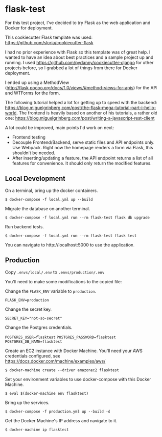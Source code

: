 
# flask-test

For this test project, I've decided to try Flask as the web application and Docker for deployment. 

This cookiecutter Flask template was used: https://github.com/sloria/cookiecutter-flask

I had no prior experience with Flask so this template was of great help. I wanted to have an idea about best practices and a sample project up and running. I used https://github.com/pydanny/cookiecutter-django for other projects before, so I grabbed a lot of things from there for Docker deployment.

I ended up using a MethodView (http://flask.pocoo.org/docs/1.0/views/#method-views-for-apis) for the API and WTForms for the form.

The following tutorial helped a lot for getting up to speed with the backend: https://blog.miguelgrinberg.com/post/the-flask-mega-tutorial-part-i-hello-world.
The frontend is heavily based on another of his tutorials, a rather old one: https://blog.miguelgrinberg.com/post/writing-a-javascript-rest-client

A lot could be improved, main points I'd work on next:

- Frontend testing
- Decouple Frontend/Backend, serve static files and API endpoints only. Use Webpack. Right now the homepage renders a form via Flask, this shouldn't be needed.
- After inserting/updating a feature, the API endpoint returns a list of all features for convenience. It should only return the modified features.
 

## Local Development

On a terminal, bring up the docker containers.

`$ docker-compose -f local.yml up --build`


Migrate the database on another terminal.

`$ docker-compose -f local.yml run --rm flask-test flask db upgrade`


Run backend tests.

`$ docker-compose -f local.yml run --rm flask-test flask test`


You can navigate to http://localhost:5000 to use the application.


## Production

Copy `.envs/local/.env` to `.envs/production/.env`

You'll need to make some modifications to the copied file:


Change the `FLASK_ENV` variable to `production`.

`FLASK_ENV=production`


Change the secret key.

`SECRET_KEY="not-so-secret"`


Change the Postgres credentials.

`POSTGRES_USER=flasktest`
`POSTGRES_PASSWORD=flasktest`
`POSTGRES_DB_NAME=flasktest`


Create an EC2 instance with Docker Machine. You'll need your AWS credentials configured, see https://docs.docker.com/machine/examples/aws/

`$ docker-machine create --driver amazonec2 flasktest`


Set your environment variables to use docker-compose with this Docker Machine.

`$ eval $(docker-machine env flasktest)`


Bring up the services.

`$ docker-compose -f production.yml up --build -d`


Get the Docker Machine's IP address and navigate to it.

`$ docker-machine ip flasktest`